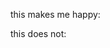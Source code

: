 this makes me happy:

<!--
![Build Success](buildsuccess.png)
-->

this does not:

<!--![Build Failed](buildfail.png)-->

